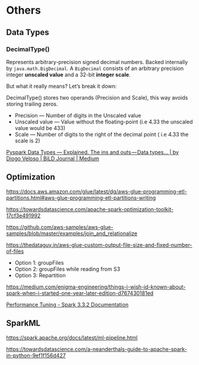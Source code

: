 # Others

## Data Types

### DecimalType()

Represents arbitrary-precision signed decimal numbers. Backed internally by `java.math.BigDecimal`. A `BigDecimal` consists of an arbitrary precision integer **unscaled value** and a 32-bit **integer scale**.

But what it really means? Let’s break it down:

DecimalType() stores two operands (Precision and Scale), this way avoids storing trailing zeros.

- Precision — Number of digits in the Unscaled value
- Unscaled value — Value without the floating-point (i.e 4.33 the unscaled value would be 433)
- Scale — Number of digits to the right of the decimal point ( i.e 4.33 the scale is 2)

[Pyspark Data Types — Explained. The ins and outs — Data types… | by Diogo Veloso | BiLD Journal | Medium](https://medium.com/bild-journal/pyspark-data-types-explained-feb5e6f83c43)

## Optimization

<https://docs.aws.amazon.com/glue/latest/dg/aws-glue-programming-etl-partitions.html#aws-glue-programming-etl-partitions-writing>

<https://towardsdatascience.com/apache-spark-optimization-toolkit-17cf3e491992>

<https://github.com/aws-samples/aws-glue-samples/blob/master/examples/join_and_relationalize>

<https://thedataguy.in/aws-glue-custom-output-file-size-and-fixed-number-of-files>

- Option 1: groupFiles
- Option 2: groupFiles while reading from S3
- Option 3: Repartition

<https://medium.com/enigma-engineering/things-i-wish-id-known-about-spark-when-i-started-one-year-later-edition-d767430181ed>

[Performance Tuning - Spark 3.3.2 Documentation](https://spark.apache.org/docs/latest/sql-performance-tuning.html)

## SparkML

<https://spark.apache.org/docs/latest/ml-pipeline.html>

<https://towardsdatascience.com/a-neanderthals-guide-to-apache-spark-in-python-9ef1f156d427>
